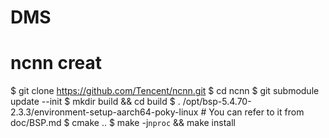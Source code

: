 # DMS
# ncnn creat
$ git clone https://github.com/Tencent/ncnn.git
$ cd ncnn
$ git submodule update --init
$ mkdir build && cd build
$ . /opt/bsp-5.4.70-2.3.3/environment-setup-aarch64-poky-linux # You can refer to it from doc/BSP.md
$ cmake ..
$ make -j`nproc` && make install
